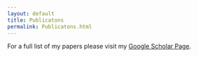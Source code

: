 ```yaml
---
layout: default
title: Publicatons
permalink: Publicatons.html
---
```


<p>
	For a full list of my papers please visit my
	<a href="https://scholar.google.com/citations?hl=en&user=uqiyHgYAAAAJ&view_op=list_works&sortby=pubdate" >
	Google Scholar Page</a>.
</p>